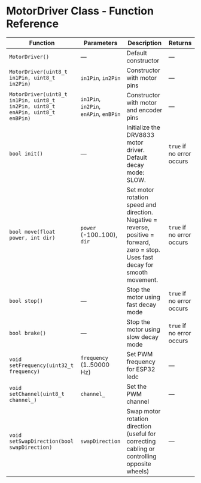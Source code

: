 # MotorDriver Class - Function Reference

| Function | Parameters | Description | Returns |
|----------|------------|-------------|---------|
| `MotorDriver()` | — | Default constructor | — |
| `MotorDriver(uint8_t in1Pin, uint8_t in2Pin)` | `in1Pin`, `in2Pin` | Constructor with motor pins | — |
| `MotorDriver(uint8_t in1Pin, uint8_t in2Pin, uint8_t enAPin, uint8_t enBPin)` | `in1Pin`, `in2Pin`, `enAPin`, `enBPin` | Constructor with motor and encoder pins | — |
| `bool init()` | — | Initialize the DRV8833 motor driver. Default decay mode: SLOW. | `true` if no error occurs |
| `bool move(float power, int dir)` | `power` (-100..100), `dir` | Set motor rotation speed and direction. Negative = reverse, positive = forward, zero = stop. Uses fast decay for smooth movement. | `true` if no error occurs |
| `bool stop()` | — | Stop the motor using fast decay mode | `true` if no error occurs |
| `bool brake()` | — | Stop the motor using slow decay mode | `true` if no error occurs |
| `void setFrequency(uint32_t frequency)` | `frequency` (1..50000 Hz) | Set PWM frequency for ESP32 ledc | — |
| `void setChannel(uint8_t channel_)` | `channel_` | Set the PWM channel | — |
| `void setSwapDirection(bool swapDirection)` | `swapDirection` | Swap motor rotation direction (useful for correcting cabling or controlling opposite wheels) | — |